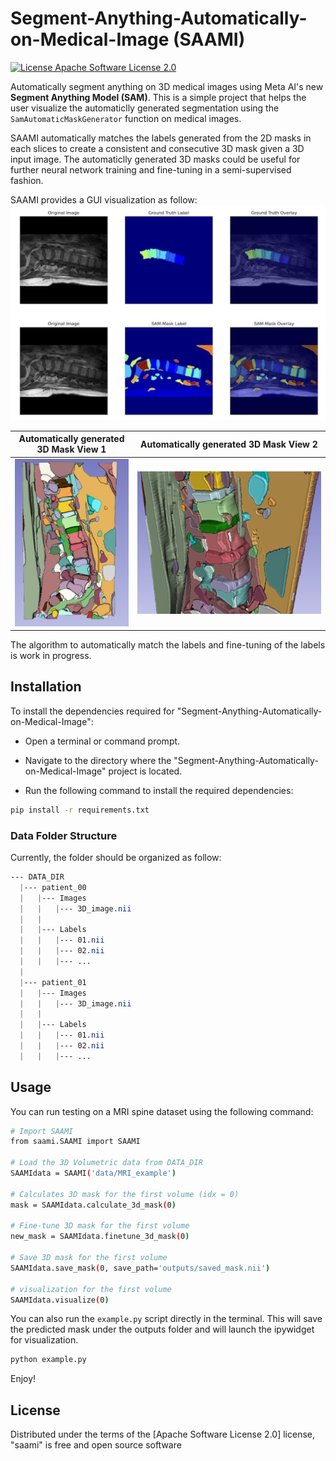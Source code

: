 # Segment-Anything-Automatically-on-Medical-Image (SAAMI)

[![License Apache Software License 2.0](https://img.shields.io/pypi/l/napari-sam.svg?color=green)](https://github.com/MIC-DKFZ/napari-sam/raw/main/LICENSE)

Automatically segment anything on 3D medical images using Meta AI's new **Segment Anything Model (SAM)**. This is a simple project that helps the user visualize the automaticlly generated segmentation using the ``SamAutomaticMaskGenerator`` function on medical images. 



SAAMI automatically matches the labels generated from the 2D masks in each slices to create a consistent and consecutive 3D mask given a 3D input image. The automaticlly generated 3D masks could be useful for further neural network training and fine-tuning in a semi-supervised fashion.



SAAMI provides a GUI visualization as follow:
![](images/spine_example.png)

Automatically generated 3D Mask View 1             |  Automatically generated 3D Mask View 2 
:-------------------------:|:-------------------------:
![](images/3d_automatic_mask_01.png)  |  ![](images/3d_automatic_mask_02.png)


The algorithm to automatically match the labels and fine-tuning of the labels is work in progress.

## Installation

To install the dependencies required for "Segment-Anything-Automatically-on-Medical-Image":

- Open a terminal or command prompt.

- Navigate to the directory where the "Segment-Anything-Automatically-on-Medical-Image" project is located.

- Run the following command to install the required dependencies:

```bash
pip install -r requirements.txt
```

### Data Folder Structure
Currently, the folder should be organized as follow: 

```css
--- DATA_DIR
  |--- patient_00
  |   |--- Images
  |   |   |--- 3D_image.nii
  |   |
  |   |--- Labels
  |   |   |--- 01.nii
  |   |   |--- 02.nii
  |   |   |--- ...
  |   
  |--- patient_01
  |   |--- Images
  |   |   |--- 3D_image.nii
  |   |
  |   |--- Labels
  |   |   |--- 01.nii
  |   |   |--- 02.nii
  |   |   |--- ...
```

## Usage

You can run testing on a MRI spine dataset using the following command:
```bash
# Import SAAMI 
from saami.SAAMI import SAAMI

# Load the 3D Volumetric data from DATA_DIR 
SAAMIdata = SAAMI('data/MRI_example')

# Calculates 3D mask for the first volume (idx = 0)
mask = SAAMIdata.calculate_3d_mask(0)

# Fine-tune 3D mask for the first volume
new_mask = SAAMIdata.finetune_3d_mask(0)

# Save 3D mask for the first volume
SAAMIdata.save_mask(0, save_path='outputs/saved_mask.nii')

# visualization for the first volume
SAAMIdata.visualize(0)

```

You can also run the `example.py` script directly in the terminal. This will save the predicted mask under the outputs folder and will launch the ipywidget for visualization.

```bash
python example.py
```

Enjoy!

## License

Distributed under the terms of the [Apache Software License 2.0] license,
"saami" is free and open source software
